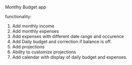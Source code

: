 Montlhy Budget app

functionality:

1. Add monthly income
2. Add monthly expenses
3. Add expenses with different date range and occurence
4. Add Daily budget and correction if balance is off.
5. Add projections
6. Ability to customize projections
7. Add calendar with display of daily budget and expenses.
